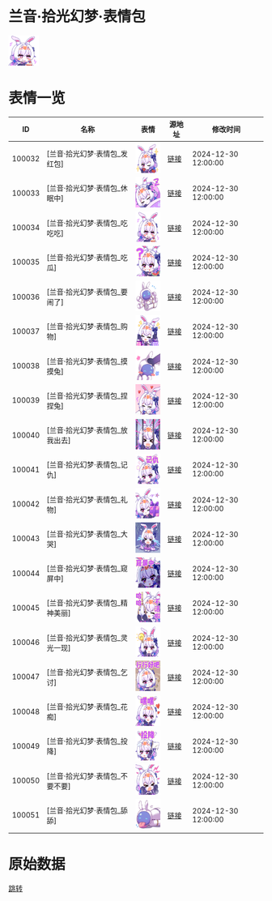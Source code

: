 # 兰音·拾光幻梦·表情包

<img src="./cover.png" height="60" alt="cover" />

# 表情一览

|ID|名称|表情|源地址|修改时间|
|----|----|----|----|----|
|100032|[兰音·拾光幻梦·表情包_发红包]|<img src="./pic/100032_%5B兰音·拾光幻梦·表情包_发红包%5D.png" height="60" alt="发红包"/>|[链接](https://i0.hdslb.com/bfs/garb/3b1cdfd3f8173aace99bd68354bb8ec99d4b41d7.png)|2024-12-30 12:00:00|
|100033|[兰音·拾光幻梦·表情包_休眠中]|<img src="./pic/100033_%5B兰音·拾光幻梦·表情包_休眠中%5D.png" height="60" alt="休眠中"/>|[链接](https://i0.hdslb.com/bfs/garb/aeb6fe639de64c324089493a2174fe66f9494d65.png)|2024-12-30 12:00:00|
|100034|[兰音·拾光幻梦·表情包_吃吃吃]|<img src="./pic/100034_%5B兰音·拾光幻梦·表情包_吃吃吃%5D.png" height="60" alt="吃吃吃"/>|[链接](https://i0.hdslb.com/bfs/garb/1ccf0f88850f94ac908df6178d60a3112097c9c1.png)|2024-12-30 12:00:00|
|100035|[兰音·拾光幻梦·表情包_吃瓜]|<img src="./pic/100035_%5B兰音·拾光幻梦·表情包_吃瓜%5D.png" height="60" alt="吃瓜"/>|[链接](https://i0.hdslb.com/bfs/garb/4a705313dac9efccdd9f6ec98dea603c02971c2c.png)|2024-12-30 12:00:00|
|100036|[兰音·拾光幻梦·表情包_要闹了]|<img src="./pic/100036_%5B兰音·拾光幻梦·表情包_要闹了%5D.png" height="60" alt="要闹了"/>|[链接](https://i0.hdslb.com/bfs/garb/9699369b17bc07c90d21fc794bb4662cca66f011.png)|2024-12-30 12:00:00|
|100037|[兰音·拾光幻梦·表情包_购物]|<img src="./pic/100037_%5B兰音·拾光幻梦·表情包_购物%5D.png" height="60" alt="购物"/>|[链接](https://i0.hdslb.com/bfs/garb/150216b8478d79e25a3b5c8e35bcd96576f0af47.png)|2024-12-30 12:00:00|
|100038|[兰音·拾光幻梦·表情包_摸摸兔]|<img src="./pic/100038_%5B兰音·拾光幻梦·表情包_摸摸兔%5D.png" height="60" alt="摸摸兔"/>|[链接](https://i0.hdslb.com/bfs/garb/e681480fbf84394ef3b54f72af746281f7158235.png)|2024-12-30 12:00:00|
|100039|[兰音·拾光幻梦·表情包_捏捏兔]|<img src="./pic/100039_%5B兰音·拾光幻梦·表情包_捏捏兔%5D.png" height="60" alt="捏捏兔"/>|[链接](https://i0.hdslb.com/bfs/garb/83700d7eaca31eb62f38b8b873796e53fcf2befe.png)|2024-12-30 12:00:00|
|100040|[兰音·拾光幻梦·表情包_放我出去]|<img src="./pic/100040_%5B兰音·拾光幻梦·表情包_放我出去%5D.png" height="60" alt="放我出去"/>|[链接](https://i0.hdslb.com/bfs/garb/a3cea6d6d33f251955ee0a6f86d3d753e21c5c76.png)|2024-12-30 12:00:00|
|100041|[兰音·拾光幻梦·表情包_记仇]|<img src="./pic/100041_%5B兰音·拾光幻梦·表情包_记仇%5D.png" height="60" alt="记仇"/>|[链接](https://i0.hdslb.com/bfs/garb/fc644c2896bf27cda20b478b90ffce1301bf8669.png)|2024-12-30 12:00:00|
|100042|[兰音·拾光幻梦·表情包_礼物]|<img src="./pic/100042_%5B兰音·拾光幻梦·表情包_礼物%5D.png" height="60" alt="礼物"/>|[链接](https://i0.hdslb.com/bfs/garb/bcc44149d6e2eccb3d05d6e71f509f698cbd9067.png)|2024-12-30 12:00:00|
|100043|[兰音·拾光幻梦·表情包_大哭]|<img src="./pic/100043_%5B兰音·拾光幻梦·表情包_大哭%5D.png" height="60" alt="大哭"/>|[链接](https://i0.hdslb.com/bfs/garb/7e284ab51a12b3a820a4d6ca62b219c642777a9d.png)|2024-12-30 12:00:00|
|100044|[兰音·拾光幻梦·表情包_窥屏中]|<img src="./pic/100044_%5B兰音·拾光幻梦·表情包_窥屏中%5D.png" height="60" alt="窥屏中"/>|[链接](https://i0.hdslb.com/bfs/garb/b0a2aef10308895c447aee56d54a4706f072ea86.png)|2024-12-30 12:00:00|
|100045|[兰音·拾光幻梦·表情包_精神美丽]|<img src="./pic/100045_%5B兰音·拾光幻梦·表情包_精神美丽%5D.png" height="60" alt="精神美丽"/>|[链接](https://i0.hdslb.com/bfs/garb/bb31e0eb7a7439d26831db890609f86740a2ecf7.png)|2024-12-30 12:00:00|
|100046|[兰音·拾光幻梦·表情包_灵光一现]|<img src="./pic/100046_%5B兰音·拾光幻梦·表情包_灵光一现%5D.png" height="60" alt="灵光一现"/>|[链接](https://i0.hdslb.com/bfs/garb/8511b884db9e4536ee7fda8eaeb2406ed639a78e.png)|2024-12-30 12:00:00|
|100047|[兰音·拾光幻梦·表情包_乞讨]|<img src="./pic/100047_%5B兰音·拾光幻梦·表情包_乞讨%5D.png" height="60" alt="乞讨"/>|[链接](https://i0.hdslb.com/bfs/garb/4e35a264afc1cf5853ecabde3ff928c66ec77d3a.png)|2024-12-30 12:00:00|
|100048|[兰音·拾光幻梦·表情包_花痴]|<img src="./pic/100048_%5B兰音·拾光幻梦·表情包_花痴%5D.png" height="60" alt="花痴"/>|[链接](https://i0.hdslb.com/bfs/garb/59d3d5888d69f4846bd6d79b17705066cb491345.png)|2024-12-30 12:00:00|
|100049|[兰音·拾光幻梦·表情包_投降]|<img src="./pic/100049_%5B兰音·拾光幻梦·表情包_投降%5D.png" height="60" alt="投降"/>|[链接](https://i0.hdslb.com/bfs/garb/76798a5e99243348fd2ba98a91a79de2caa34b8b.png)|2024-12-30 12:00:00|
|100050|[兰音·拾光幻梦·表情包_不要不要]|<img src="./pic/100050_%5B兰音·拾光幻梦·表情包_不要不要%5D.png" height="60" alt="不要不要"/>|[链接](https://i0.hdslb.com/bfs/garb/643660b26c9f85ec6397450ca425d81d7e50b4c8.png)|2024-12-30 12:00:00|
|100051|[兰音·拾光幻梦·表情包_舔舔]|<img src="./pic/100051_%5B兰音·拾光幻梦·表情包_舔舔%5D.png" height="60" alt="舔舔"/>|[链接](https://i0.hdslb.com/bfs/garb/2b1c5483985d21e55756073843ecf9fc6045b6ff.png)|2024-12-30 12:00:00|

# 原始数据

[跳转](./raw.json)

